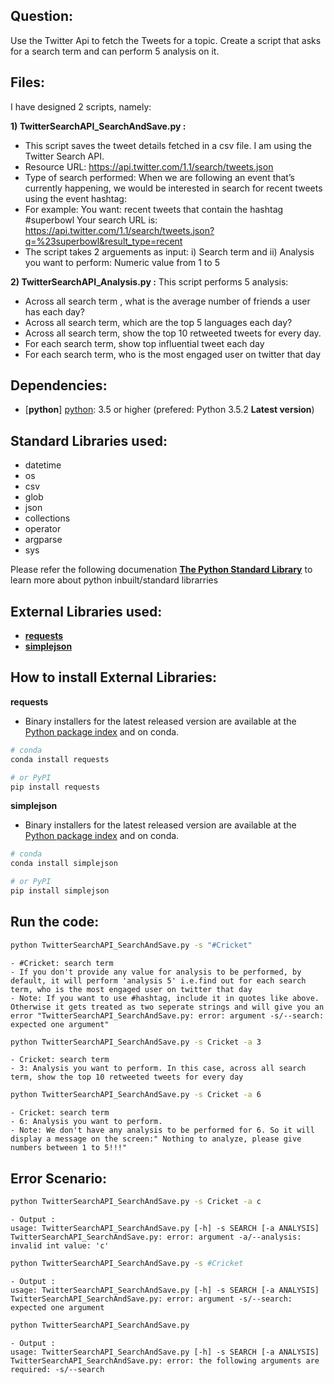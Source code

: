 ## Question:
Use the Twitter Api to fetch the Tweets for a topic. Create a script that asks for a search term and can perform 5 analysis on it.

## Files: 
I have designed 2 scripts, namely:

**1) TwitterSearchAPI_SearchAndSave.py :**
- This script saves the tweet details fetched in a csv file. I am using the Twitter Search API.
- Resource URL: https://api.twitter.com/1.1/search/tweets.json
- Type of search performed:
	When we are following an event that’s currently happening, we would be interested in search for recent tweets using the event hashtag:
- For example:
	You want: recent tweets that contain the hashtag #superbowl
	Your search URL is: https://api.twitter.com/1.1/search/tweets.json?q=%23superbowl&result_type=recent
- The script takes 2 arguements as input: 
	i) Search term and 
	ii) Analysis you want to perform: Numeric value from 1 to 5

**2) TwitterSearchAPI_Analysis.py :**
This script performs 5 analysis:
- Across all search term , what is the average number of friends a user has each day?
- Across all search term, which are the top 5 languages each day?
- Across all search term, show the top 10 retweeted tweets for every day.
- For each search term, show top influential tweet each day
- For each search term, who is the most engaged user on twitter that day

## Dependencies:
* [**python**] [python]: 3.5 or higher (prefered: Python 3.5.2 **Latest version**)

[python]: https://www.python.org/downloads/release 

## Standard Libraries used:
* datetime
* os
* csv
* glob
* json
* collections
* operator
* argparse
* sys

Please refer the following documenation [**The Python Standard Library**][The Python Standard Library] to learn more about python inbuilt/standard librarries

[The Python Standard Library]: https://docs.python.org/3/library/

## External Libraries used:
* [**requests**][requests]
* [**simplejson**][simplejson]

[requests]: http://docs.python-requests.org/en/master/
[simplejson]: https://simplejson.readthedocs.io/en/latest/

## How to install External Libraries:
**requests**
- Binary installers for the latest released version are available at the [Python
package index](http://pypi.python.org/pypi/requests/) and on conda.

```sh
# conda
conda install requests
```

```sh
# or PyPI
pip install requests
```

**simplejson**
- Binary installers for the latest released version are available at the [Python
package index](http://pypi.python.org/pypi/simplejson/) and on conda.

```sh
# conda
conda install simplejson
```

```sh
# or PyPI
pip install simplejson
```

## Run the code:
```sh
python TwitterSearchAPI_SearchAndSave.py -s "#Cricket"
```
	- #Cricket: search term
	- If you don't provide any value for analysis to be performed, by default, it will perform 'analysis 5' i.e.find out for each search term, who is the most engaged user on twitter that day
	- Note: If you want to use #hashtag, include it in quotes like above. Otherwise it gets treated as two seperate strings and will give you an error "TwitterSearchAPI_SearchAndSave.py: error: argument -s/--search: expected one argument"

```sh
python TwitterSearchAPI_SearchAndSave.py -s Cricket -a 3
```
	- Cricket: search term
	- 3: Analysis you want to perform. In this case, across all search term, show the top 10 retweeted tweets for every day

```sh
python TwitterSearchAPI_SearchAndSave.py -s Cricket -a 6 
```
	- Cricket: search term
	- 6: Analysis you want to perform. 
	- Note: We don't have any analysis to be performed for 6. So it will display a message on the screen:" Nothing to analyze, please give numbers between 1 to 5!!!"

## Error Scenario:

```sh
python TwitterSearchAPI_SearchAndSave.py -s Cricket -a c
```
	- Output :
	usage: TwitterSearchAPI_SearchAndSave.py [-h] -s SEARCH [-a ANALYSIS]
	TwitterSearchAPI_SearchAndSave.py: error: argument -a/--analysis: invalid int value: 'c'

```sh
python TwitterSearchAPI_SearchAndSave.py -s #Cricket 
```
	- Output :
	usage: TwitterSearchAPI_SearchAndSave.py [-h] -s SEARCH [-a ANALYSIS]
	TwitterSearchAPI_SearchAndSave.py: error: argument -s/--search: expected one argument

```sh
python TwitterSearchAPI_SearchAndSave.py 
```
	- Output :
	usage: TwitterSearchAPI_SearchAndSave.py [-h] -s SEARCH [-a ANALYSIS]
	TwitterSearchAPI_SearchAndSave.py: error: the following arguments are required: -s/--search